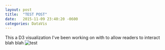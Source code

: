 ```yaml
---
layout: post
title:  "TEST POST"
date:   2015-11-09 23:40:20 -0600
categories: DataVis
---
```

This a D3 visualization I've been working on with to allow readers to interact 
blah blah ![test](/assests/test.jpg)